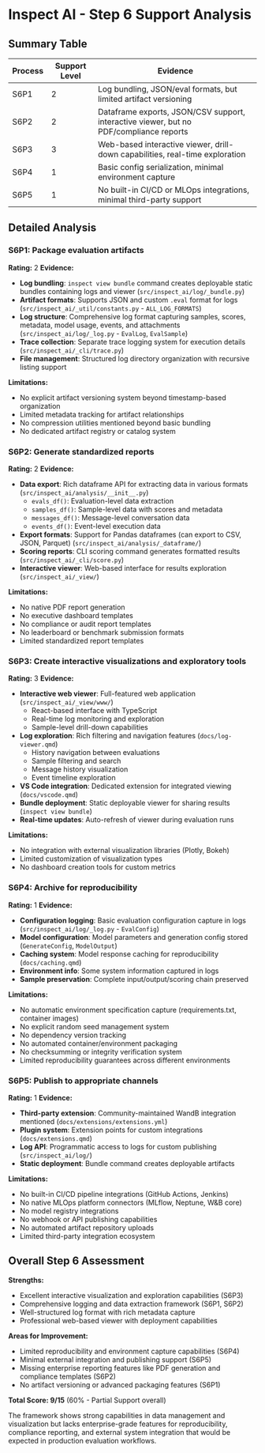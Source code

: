 # Inspect AI - Step 6 Support Analysis

## Summary Table
| Process | Support Level | Evidence |
|---------|--------------|----------|
| S6P1 | 2 | Log bundling, JSON/eval formats, but limited artifact versioning |
| S6P2 | 2 | Dataframe exports, JSON/CSV support, interactive viewer, but no PDF/compliance reports |
| S6P3 | 3 | Web-based interactive viewer, drill-down capabilities, real-time exploration |
| S6P4 | 1 | Basic config serialization, minimal environment capture |
| S6P5 | 1 | No built-in CI/CD or MLOps integrations, minimal third-party support |

## Detailed Analysis

### S6P1: Package evaluation artifacts
**Rating:** 2
**Evidence:**
- **Log bundling**: `inspect view bundle` command creates deployable static bundles containing logs and viewer (`src/inspect_ai/log/_bundle.py`)
- **Artifact formats**: Supports JSON and custom `.eval` format for logs (`src/inspect_ai/_util/constants.py` - `ALL_LOG_FORMATS`)
- **Log structure**: Comprehensive log format capturing samples, scores, metadata, model usage, events, and attachments (`src/inspect_ai/log/_log.py` - `EvalLog`, `EvalSample`)
- **Trace collection**: Separate trace logging system for execution details (`src/inspect_ai/_cli/trace.py`)
- **File management**: Structured log directory organization with recursive listing support

**Limitations:**
- No explicit artifact versioning system beyond timestamp-based organization
- Limited metadata tracking for artifact relationships
- No compression utilities mentioned beyond basic bundling
- No dedicated artifact registry or catalog system

### S6P2: Generate standardized reports
**Rating:** 2
**Evidence:**
- **Data export**: Rich dataframe API for extracting data in various formats (`src/inspect_ai/analysis/__init__.py`)
  - `evals_df()`: Evaluation-level data extraction
  - `samples_df()`: Sample-level data with scores and metadata  
  - `messages_df()`: Message-level conversation data
  - `events_df()`: Event-level execution data
- **Export formats**: Support for Pandas dataframes (can export to CSV, JSON, Parquet) (`src/inspect_ai/analysis/_dataframe/`)
- **Scoring reports**: CLI scoring command generates formatted results (`src/inspect_ai/_cli/score.py`)
- **Interactive viewer**: Web-based interface for results exploration (`src/inspect_ai/_view/`)

**Limitations:**
- No native PDF report generation
- No executive dashboard templates
- No compliance or audit report templates
- No leaderboard or benchmark submission formats
- Limited standardized report templates

### S6P3: Create interactive visualizations and exploratory tools
**Rating:** 3
**Evidence:**
- **Interactive web viewer**: Full-featured web application (`src/inspect_ai/_view/www/`)
  - React-based interface with TypeScript
  - Real-time log monitoring and exploration
  - Sample-level drill-down capabilities
- **Log exploration**: Rich filtering and navigation features (`docs/log-viewer.qmd`)
  - History navigation between evaluations
  - Sample filtering and search
  - Message history visualization
  - Event timeline exploration
- **VS Code integration**: Dedicated extension for integrated viewing (`docs/vscode.qmd`)
- **Bundle deployment**: Static deployable viewer for sharing results (`inspect view bundle`)
- **Real-time updates**: Auto-refresh of viewer during evaluation runs

**Limitations:**
- No integration with external visualization libraries (Plotly, Bokeh)
- Limited customization of visualization types
- No dashboard creation tools for custom metrics

### S6P4: Archive for reproducibility
**Rating:** 1
**Evidence:**
- **Configuration logging**: Basic evaluation configuration capture in logs (`src/inspect_ai/log/_log.py` - `EvalConfig`)
- **Model configuration**: Model parameters and generation config stored (`GenerateConfig`, `ModelOutput`)
- **Caching system**: Model response caching for reproducibility (`docs/caching.qmd`)
- **Environment info**: Some system information captured in logs
- **Sample preservation**: Complete input/output/scoring chain preserved

**Limitations:**
- No automatic environment specification capture (requirements.txt, container images)
- No explicit random seed management system
- No dependency version tracking
- No automated container/environment packaging
- No checksumming or integrity verification system
- Limited reproducibility guarantees across different environments

### S6P5: Publish to appropriate channels
**Rating:** 1
**Evidence:**
- **Third-party extension**: Community-maintained WandB integration mentioned (`docs/extensions/extensions.yml`)
- **Plugin system**: Extension points for custom integrations (`docs/extensions.qmd`)
- **Log API**: Programmatic access to logs for custom publishing (`src/inspect_ai/log/`)
- **Static deployment**: Bundle command creates deployable artifacts

**Limitations:**
- No built-in CI/CD pipeline integrations (GitHub Actions, Jenkins)
- No native MLOps platform connectors (MLflow, Neptune, W&B core)
- No model registry integrations
- No webhook or API publishing capabilities
- No automated artifact repository uploads
- Limited third-party integration ecosystem

## Overall Step 6 Assessment

**Strengths:**
- Excellent interactive visualization and exploration capabilities (S6P3)
- Comprehensive logging and data extraction framework (S6P1, S6P2)
- Well-structured log format with rich metadata capture
- Professional web-based viewer with deployment capabilities

**Areas for Improvement:**
- Limited reproducibility and environment capture capabilities (S6P4)
- Minimal external integration and publishing support (S6P5)
- Missing enterprise reporting features like PDF generation and compliance templates (S6P2)
- No artifact versioning or advanced packaging features (S6P1)

**Total Score: 9/15** (60% - Partial Support overall)

The framework shows strong capabilities in data management and visualization but lacks enterprise-grade features for reproducibility, compliance reporting, and external system integration that would be expected in production evaluation workflows.